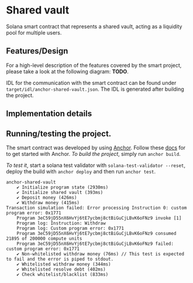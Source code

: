 # Shared vault

Solana smart contract that represents a shared vault, acting as a liquidity pool for multiple users.

## Features/Design

For a high-level description of the features covered by the smart project, please take a look
at the following diagram: **TODO**.



IDL for the communication with the smart contract can be found under `target/idl/anchor-shared-vault.json`.
The IDL is generated after building the project.

## Implementation details



## Running/testing the project.

The smart contract was developed by using [Anchor](https://github.com/project-serum/anchor). Follow
these [docs](https://project-serum.github.io/anchor/getting-started/introduction.html) for to get
started with Anchor. *To build the project*, simply run `anchor build`.

*To test it*, start a solana test validator with `solana-test-validator --reset`, deploy the build
with `anchor deploy` and then run `anchor test`.

```
anchor-shared-vault
    ✔ Initialize program state (2930ms)
    ✔ Initialize shared vault (393ms)
    ✔ Deposit money (426ms)
    ✔ Withdraw money (415ms)
Transaction simulation failed: Error processing Instruction 0: custom program error: 0x1771
    Program 3eC59jD55nX6HvYj6tE7ycbmj8ctBiGuCjLBvK6oFNz9 invoke [1]
    Program log: Instruction: Withdraw
    Program log: Custom program error: 0x1771
    Program 3eC59jD55nX6HvYj6tE7ycbmj8ctBiGuCjLBvK6oFNz9 consumed 21895 of 200000 compute units
    Program 3eC59jD55nX6HvYj6tE7ycbmj8ctBiGuCjLBvK6oFNz9 failed: custom program error: 0x1771
    ✔ Non-whitelisted withdraw money (76ms) // This test is expected to fail and the error is piped to stdout.
    ✔ Whitelisted withdraw money (344ms)
    ✔ Whitelisted resolve debt (402ms)
    ✔ Check whitelist/blacklist (833ms)
```